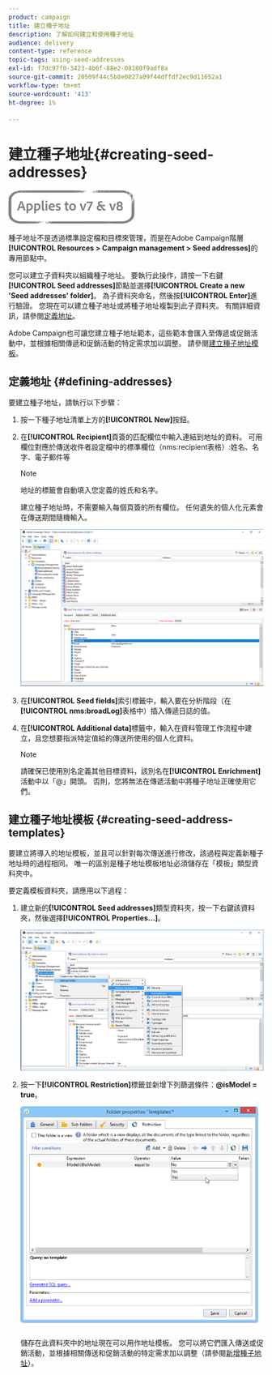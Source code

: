 ```yaml
---
product: campaign
title: 建立種子地址
description: 了解如何建立和使用種子地址
audience: delivery
content-type: reference
topic-tags: using-seed-addresses
exl-id: f7dc97f0-3423-4b6f-88e2-08180f9adf8a
source-git-commit: 20509f44c5b8e0827a09f44dffdf2ec9d11652a1
workflow-type: tm+mt
source-wordcount: '413'
ht-degree: 1%

---
```


# 建立種子地址{#creating-seed-addresses}

![](../../assets/common.svg)

種子地址不是透過標準設定檔和目標來管理，而是在Adobe Campaign階層&#x200B;**[!UICONTROL Resources > Campaign management > Seed addresses]**&#x200B;的專用節點中。

您可以建立子資料夾以組織種子地址。 要執行此操作，請按一下右鍵&#x200B;**[!UICONTROL Seed addresses]**&#x200B;節點並選擇&#x200B;**[!UICONTROL Create a new 'Seed addresses' folder]**。 為子資料夾命名，然後按&#x200B;**[!UICONTROL Enter]**&#x200B;進行驗證。 您現在可以建立種子地址或將種子地址複製到此子資料夾。 有關詳細資訊，請參閱[定義地址](#defining-addresses)。

Adobe Campaign也可讓您建立種子地址範本，這些範本會匯入至傳遞或促銷活動中，並根據相關傳遞和促銷活動的特定需求加以調整。 請參閱[建立種子地址模板](#creating-seed-address-templates)。

## 定義地址 {#defining-addresses}

要建立種子地址，請執行以下步驟：

1. 按一下種子地址清單上方的&#x200B;**[!UICONTROL New]**&#x200B;按鈕。
1. 在&#x200B;**[!UICONTROL Recipient]**&#x200B;頁簽的匹配欄位中輸入連結到地址的資料。 可用欄位對應於傳送收件者設定檔中的標準欄位（nms:recipient表格）:姓名、名字、電子郵件等

   >[!NOTE]
   >
   >地址的標籤會自動填入您定義的姓氏和名字。
   >
   >建立種子地址時，不需要輸入每個頁簽的所有欄位。 任何遺失的個人化元素會在傳送期間隨機輸入。

   ![](assets/s_ncs_user_seedlist_new_address.png)

1. 在&#x200B;**[!UICONTROL Seed fields]**&#x200B;索引標籤中，輸入要在分析階段（在&#x200B;**[!UICONTROL nms:broadLog]**&#x200B;表格中）插入傳遞日誌的值。

1. 在&#x200B;**[!UICONTROL Additional data]**&#x200B;標籤中，輸入在資料管理工作流程中建立，且您想要指派特定值給的傳送所使用的個人化資料。

   >[!NOTE]
   >
   >請確保已使用別名定義其他目標資料，該別名在&#x200B;**[!UICONTROL Enrichment]**&#x200B;活動中以「@」開頭。 否則，您將無法在傳遞活動中將種子地址正確使用它們。

## 建立種子地址模板 {#creating-seed-address-templates}

要建立將導入的地址模板，並且可以針對每次傳送進行修改，該過程與定義新種子地址時的過程相同。 唯一的區別是種子地址模板地址必須儲存在「模板」類型資料夾中。

要定義模板資料夾，請應用以下過程：

1. 建立新的&#x200B;**[!UICONTROL Seed addresses]**&#x200B;類型資料夾，按一下右鍵該資料夾，然後選擇&#x200B;**[!UICONTROL Properties...]**。

   ![](assets/s_ncs_user_seedlist_template_folder.png)

1. 按一下&#x200B;**[!UICONTROL Restriction]**&#x200B;標籤並新增下列篩選條件：**@isModel = true**。

   ![](assets/s_ncs_user_seedlist_folder_is_model.png)

   儲存在此資料夾中的地址現在可以用作地址模板。 您可以將它們匯入傳送或促銷活動，並根據相關傳送和促銷活動的特定需求加以調整（請參閱[新增種子地址](adding-seed-addresses.md)）。
